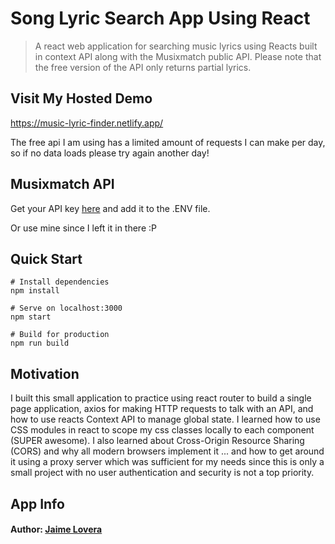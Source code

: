 # Song Lyric Search App Using React

> A react web application for searching music lyrics using Reacts built in context API along with the Musixmatch public API. Please note that the free version of the API only returns partial lyrics.

## Visit My Hosted Demo
https://music-lyric-finder.netlify.app/

 The free api I am using has a limited amount of requests I can make per day, so if no data loads please try again another day!

## Musixmatch API
Get your API key [here](https://developer.musixmatch.com) and add it to the .ENV file. 

Or use mine since I left it in there :P

## Quick Start 
```
# Install dependencies
npm install

# Serve on localhost:3000
npm start

# Build for production
npm run build
```

## Motivation
I built this small application to practice using react router to build a single page application, axios for making HTTP requests to talk with an API, and how to use reacts Context API to manage global state. I learned how to use CSS modules in react to scope my css classes locally to each component (SUPER awesome). I also learned about Cross-Origin Resource Sharing (CORS) and why all modern browsers implement it ... and how to get around it using a proxy server which was sufficient for my needs since this is only a small project with no user authentication and security is not a top priority.

## App Info

#### Author: [Jaime Lovera](https://www.jaimelovera.com/)